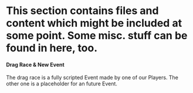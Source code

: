 # This section contains files and content which might be included at some point. Some misc. stuff can be found in here, too.

#### Drag Race & New Event
The drag race is a fully scripted Event made by one of our Players. The other one is a placeholder for an future Event.
